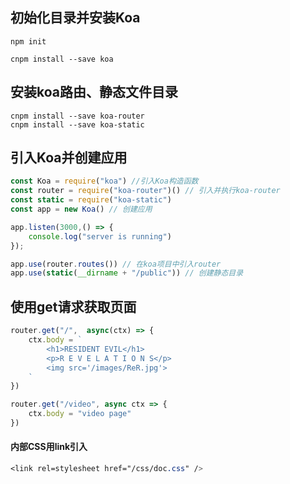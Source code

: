 ## 初始化目录并安装Koa

```
npm init
```
```
cnpm install --save koa
```

## 安装koa路由、静态文件目录
```
cnpm install --save koa-router
cnpm install --save koa-static
```

## 引入Koa并创建应用
```js
const Koa = require("koa") //引入Koa构造函数
const router = require("koa-router")() // 引入并执行koa-router
const static = require("koa-static")
const app = new Koa() // 创建应用

app.listen(3000,() => {
    console.log("server is running")
});

app.use(router.routes()) // 在koa项目中引入router
app.use(static(__dirname + "/public")) // 创建静态目录
```

## 使用get请求获取页面
```js
router.get("/",  async(ctx) => {
    ctx.body = `
        <h1>RESIDENT EVIL</h1>
        <p>R E V E L A T I O N S</p>
        <img src='/images/ReR.jpg'>
    `
})

router.get("/video", async ctx => {
    ctx.body = "video page"
})
```

#### 内部CSS用link引入
``` css
<link rel=stylesheet href="/css/doc.css" />
```
